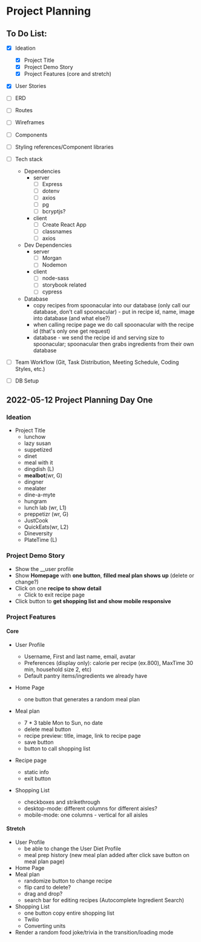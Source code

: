 # Project Planning
## To Do List:
- [x] Ideation
  - [x] Project Title
  - [x] Project Demo Story
  - [x] Project Features (core and stretch)

- [x] User Stories

- [ ] ERD

- [ ] Routes

- [ ] Wireframes

- [ ] Components

- [ ] Styling references/Component libraries

- [ ] Tech stack
  - Dependencies
    - server
      - [ ] Express
      - [ ] dotenv
      - [ ] axios
      - [ ] pg
      - [ ] bcryptjs?
    - client
      - [ ] Create React App
      - [ ] classnames
      - [ ] axios

  - Dev Dependencies
    - server
      - [ ] Morgan
      - [ ] Nodemon
    - client
      - [ ] node-sass
      - [ ] storybook related
      - [ ] cypress

  - Database
    - copy recipes from spoonacular into our database (only call our database, don't call spoonacular) - put in recipe id, name, image into database (and what else?)
    - when calling recipe page we do call spoonacular with the recipe id (that's only one get request)
    - database - we send the recipe id and serving size to spoonacular; spoonacular then grabs ingredients from their own database

- [ ] Team Workflow (Git, Task Distribution, Meeting Schedule, Coding Styles, etc.)

- [ ] DB Setup

## 2022-05-12 Project Planning Day One
### Ideation
- Project Title
  - lunchow
  - lazy susan
  - suppetized
  - dinet
  - meal with it
  - dingdish (L)
  - __mealbot__(wr, G)
  - dingner
  - mealater
  - dine-a-myte
  - hungram
  - lunch lab (wr, L1)
  - preppetizr (wr, G)
  - JustCook
  - QuickEats(wr, L2)
  - Dineversity
  - PlateTime (L)

### Project Demo Story
- Show the __user profile
- Show __Homepage__ with __one button__, __filled meal plan shows up__ (delete or change?)
- Click on one __recipe to show detail__
  - Click to exit recipe page
- Click button to __get shopping list and show mobile responsive__


### Project Features
#### Core
- User Profile
  - Username, First and last name, email, avatar
  - Preferences (display only): calorie per recipe (ex.800), MaxTime 30 min, household size 2, etc)
  - Default pantry items/ingredients we already have

- Home Page
  - one button that generates a random meal plan

- Meal plan
  - 7 * 3 table Mon to Sun, no date
  - delete meal button
  - recipe preview: title, image, link to recipe page
  - save button
  - button to call shopping list

- Recipe page
  - static info
  - exit button

- Shopping List
  - checkboxes and strikethrough
  - desktop-mode: different columns for different aisles?
  - mobile-mode: one columns - vertical for all aisles


#### Stretch
- User Profile
  - be able to change the User Diet Profile
  - meal prep history (new meal plan added after click save button on meal plan page)
- Home Page
- Meal plan
  - randomize button to change recipe
  - flip card to delete?
  - drag and drop?
  - search bar for editing recipes (Autocomplete Ingredient Search)
- Shopping List
  - one button copy entire shopping list
  - Twilio
  - Converting units
- Render a random food joke/trivia in the transition/loading mode
